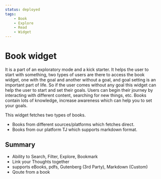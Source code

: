 ```yaml
---
status: deployed
tags:
    - Book
    - Explore
    - Read
    - Widget
---
```

# Book widget 

It is a part of an exploratory mode and a kick starter. It helps the user to start with something, two types of users are there to access the book widget, one with the goal and another without a goal, and goal setting is an important part of life. So if the user comes without any goal this widget can help the user to start and set their goals. Users can begin their journey by interacting with different content, searching for new things, etc. Books contain lots of knowledge, increase awareness which can help you to set your goals.

This widget fetches two types of books.
- Books from different sources/platforms which fetches direct.
- Books from our platform TJ which supports markdown format.

## Summary
- Ability to Search, Filter, Explore, Bookmark
- Link your Thoughts together
- supports eBooks, pdfs, Gutenberg (3rd Party), Markdown (Custom)
- Qoute from a book
 
